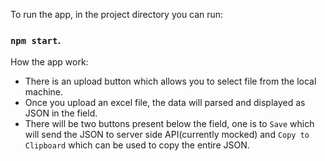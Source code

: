 
To run the app, in the project directory you can run:

### `npm start`.

How the app work: 
- There is an upload button which allows you to select file from the local machine.
- Once you upload an excel file, the data will parsed and displayed as JSON in the field.
- There will be two buttons present below the field, one is to `Save` which will send the JSON to server side API(currently mocked) and `Copy to Clipboard` which can be used to copy the entire JSON.
